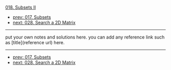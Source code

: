 [018. Subsets II](http://www.lintcode.com/problem/subsets-ii)

- [prev: 017. Subsets](017-subsets.md)
- [next: 028. Search a 2D Matrix](028-search-a-2d-matrix.md)

---

put your own notes and solutions here.
you can add any reference link such as [title](reference url) here.

---

- [prev: 017. Subsets](017-subsets.md)
- [next: 028. Search a 2D Matrix](028-search-a-2d-matrix.md)

